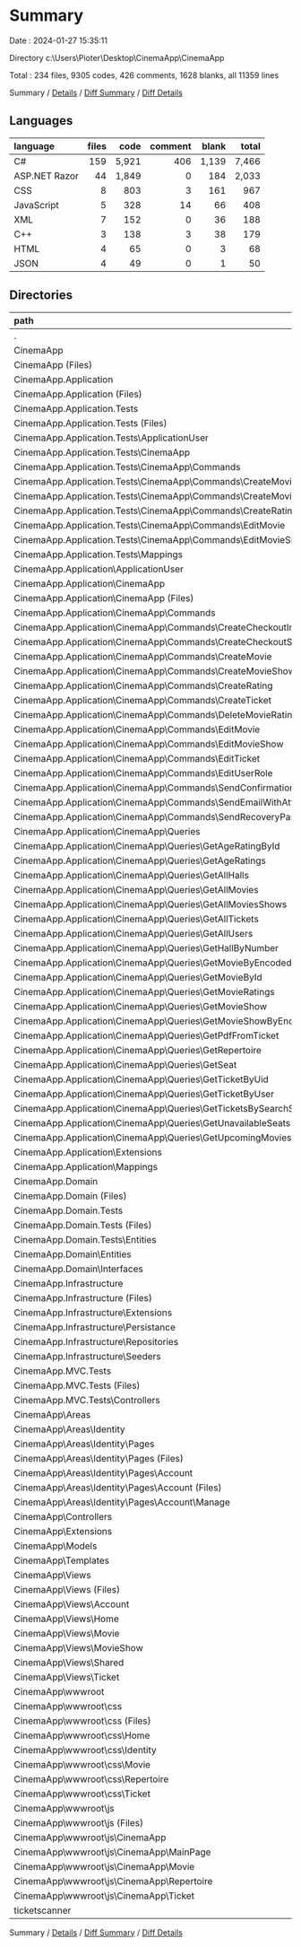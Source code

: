 # Summary

Date : 2024-01-27 15:35:11

Directory c:\\Users\\Pioter\\Desktop\\CinemaApp\\CinemaApp

Total : 234 files,  9305 codes, 426 comments, 1628 blanks, all 11359 lines

Summary / [Details](details.md) / [Diff Summary](diff.md) / [Diff Details](diff-details.md)

## Languages
| language | files | code | comment | blank | total |
| :--- | ---: | ---: | ---: | ---: | ---: |
| C# | 159 | 5,921 | 406 | 1,139 | 7,466 |
| ASP.NET Razor | 44 | 1,849 | 0 | 184 | 2,033 |
| CSS | 8 | 803 | 3 | 161 | 967 |
| JavaScript | 5 | 328 | 14 | 66 | 408 |
| XML | 7 | 152 | 0 | 36 | 188 |
| C++ | 3 | 138 | 3 | 38 | 179 |
| HTML | 4 | 65 | 0 | 3 | 68 |
| JSON | 4 | 49 | 0 | 1 | 50 |

## Directories
| path | files | code | comment | blank | total |
| :--- | ---: | ---: | ---: | ---: | ---: |
| . | 234 | 9,305 | 426 | 1,628 | 11,359 |
| CinemaApp | 87 | 4,630 | 280 | 747 | 5,657 |
| CinemaApp (Files) | 5 | 112 | 2 | 20 | 134 |
| CinemaApp.Application | 88 | 1,705 | 5 | 351 | 2,061 |
| CinemaApp.Application (Files) | 1 | 17 | 0 | 5 | 22 |
| CinemaApp.Application.Tests | 15 | 1,308 | 117 | 220 | 1,645 |
| CinemaApp.Application.Tests (Files) | 2 | 27 | 0 | 6 | 33 |
| CinemaApp.Application.Tests\\ApplicationUser | 2 | 75 | 12 | 15 | 102 |
| CinemaApp.Application.Tests\\CinemaApp | 10 | 957 | 84 | 162 | 1,203 |
| CinemaApp.Application.Tests\\CinemaApp\\Commands | 10 | 957 | 84 | 162 | 1,203 |
| CinemaApp.Application.Tests\\CinemaApp\\Commands\\CreateMovie | 2 | 182 | 18 | 31 | 231 |
| CinemaApp.Application.Tests\\CinemaApp\\Commands\\CreateMovieShow | 2 | 152 | 18 | 35 | 205 |
| CinemaApp.Application.Tests\\CinemaApp\\Commands\\CreateRating | 2 | 121 | 15 | 27 | 163 |
| CinemaApp.Application.Tests\\CinemaApp\\Commands\\EditMovie | 2 | 190 | 15 | 27 | 232 |
| CinemaApp.Application.Tests\\CinemaApp\\Commands\\EditMovieShow | 2 | 312 | 18 | 42 | 372 |
| CinemaApp.Application.Tests\\Mappings | 1 | 249 | 21 | 37 | 307 |
| CinemaApp.Application\\ApplicationUser | 2 | 45 | 0 | 11 | 56 |
| CinemaApp.Application\\CinemaApp | 83 | 1,512 | 5 | 312 | 1,829 |
| CinemaApp.Application\\CinemaApp (Files) | 8 | 122 | 0 | 10 | 132 |
| CinemaApp.Application\\CinemaApp\\Commands | 33 | 679 | 5 | 140 | 824 |
| CinemaApp.Application\\CinemaApp\\Commands\\CreateCheckoutInDatabase | 2 | 50 | 0 | 11 | 61 |
| CinemaApp.Application\\CinemaApp\\Commands\\CreateCheckoutSession | 2 | 41 | 0 | 8 | 49 |
| CinemaApp.Application\\CinemaApp\\Commands\\CreateMovie | 3 | 65 | 0 | 11 | 76 |
| CinemaApp.Application\\CinemaApp\\Commands\\CreateMovieShow | 3 | 68 | 0 | 11 | 79 |
| CinemaApp.Application\\CinemaApp\\Commands\\CreateRating | 3 | 61 | 0 | 14 | 75 |
| CinemaApp.Application\\CinemaApp\\Commands\\CreateTicket | 2 | 42 | 0 | 10 | 52 |
| CinemaApp.Application\\CinemaApp\\Commands\\DeleteMovieRating | 2 | 31 | 0 | 8 | 39 |
| CinemaApp.Application\\CinemaApp\\Commands\\EditMovie | 3 | 65 | 0 | 11 | 76 |
| CinemaApp.Application\\CinemaApp\\Commands\\EditMovieShow | 3 | 81 | 0 | 14 | 95 |
| CinemaApp.Application\\CinemaApp\\Commands\\EditTicket | 2 | 32 | 0 | 10 | 42 |
| CinemaApp.Application\\CinemaApp\\Commands\\EditUserRole | 2 | 35 | 5 | 9 | 49 |
| CinemaApp.Application\\CinemaApp\\Commands\\SendConfirmationEmail | 2 | 34 | 0 | 7 | 41 |
| CinemaApp.Application\\CinemaApp\\Commands\\SendEmailWithAttachement | 2 | 40 | 0 | 9 | 49 |
| CinemaApp.Application\\CinemaApp\\Commands\\SendRecoveryPasswordEmail | 2 | 34 | 0 | 7 | 41 |
| CinemaApp.Application\\CinemaApp\\Queries | 42 | 711 | 0 | 162 | 873 |
| CinemaApp.Application\\CinemaApp\\Queries\\GetAgeRatingById | 2 | 35 | 0 | 8 | 43 |
| CinemaApp.Application\\CinemaApp\\Queries\\GetAgeRatings | 2 | 29 | 0 | 8 | 37 |
| CinemaApp.Application\\CinemaApp\\Queries\\GetAllHalls | 2 | 30 | 0 | 6 | 36 |
| CinemaApp.Application\\CinemaApp\\Queries\\GetAllMovies | 2 | 29 | 0 | 7 | 36 |
| CinemaApp.Application\\CinemaApp\\Queries\\GetAllMoviesShows | 2 | 29 | 0 | 8 | 37 |
| CinemaApp.Application\\CinemaApp\\Queries\\GetAllTickets | 2 | 44 | 0 | 9 | 53 |
| CinemaApp.Application\\CinemaApp\\Queries\\GetAllUsers | 2 | 41 | 0 | 8 | 49 |
| CinemaApp.Application\\CinemaApp\\Queries\\GetHallByNumber | 2 | 34 | 0 | 7 | 41 |
| CinemaApp.Application\\CinemaApp\\Queries\\GetMovieByEncodedTitle | 2 | 34 | 0 | 8 | 42 |
| CinemaApp.Application\\CinemaApp\\Queries\\GetMovieById | 2 | 34 | 0 | 8 | 42 |
| CinemaApp.Application\\CinemaApp\\Queries\\GetMovieRatings | 2 | 30 | 0 | 8 | 38 |
| CinemaApp.Application\\CinemaApp\\Queries\\GetMovieShow | 2 | 32 | 0 | 7 | 39 |
| CinemaApp.Application\\CinemaApp\\Queries\\GetMovieShowByEncodedTitle | 2 | 36 | 0 | 8 | 44 |
| CinemaApp.Application\\CinemaApp\\Queries\\GetPdfFromTicket | 2 | 32 | 0 | 7 | 39 |
| CinemaApp.Application\\CinemaApp\\Queries\\GetRepertoire | 2 | 38 | 0 | 8 | 46 |
| CinemaApp.Application\\CinemaApp\\Queries\\GetSeat | 2 | 34 | 0 | 7 | 41 |
| CinemaApp.Application\\CinemaApp\\Queries\\GetTicketByUid | 2 | 34 | 0 | 9 | 43 |
| CinemaApp.Application\\CinemaApp\\Queries\\GetTicketByUser | 2 | 40 | 0 | 8 | 48 |
| CinemaApp.Application\\CinemaApp\\Queries\\GetTicketsBySearchString | 2 | 34 | 0 | 8 | 42 |
| CinemaApp.Application\\CinemaApp\\Queries\\GetUnavailableSeats | 2 | 33 | 0 | 7 | 40 |
| CinemaApp.Application\\CinemaApp\\Queries\\GetUpcomingMovies | 2 | 29 | 0 | 8 | 37 |
| CinemaApp.Application\\Extensions | 1 | 54 | 0 | 8 | 62 |
| CinemaApp.Application\\Mappings | 1 | 77 | 0 | 15 | 92 |
| CinemaApp.Domain | 23 | 350 | 0 | 45 | 395 |
| CinemaApp.Domain (Files) | 1 | 11 | 0 | 4 | 15 |
| CinemaApp.Domain.Tests | 2 | 73 | 12 | 18 | 103 |
| CinemaApp.Domain.Tests (Files) | 1 | 29 | 0 | 6 | 35 |
| CinemaApp.Domain.Tests\\Entities | 1 | 44 | 12 | 12 | 68 |
| CinemaApp.Domain\\Entities | 13 | 242 | 0 | 31 | 273 |
| CinemaApp.Domain\\Interfaces | 9 | 97 | 0 | 10 | 107 |
| CinemaApp.Infrastructure | 13 | 929 | 0 | 169 | 1,098 |
| CinemaApp.Infrastructure (Files) | 1 | 22 | 0 | 5 | 27 |
| CinemaApp.Infrastructure\\Extensions | 1 | 38 | 0 | 7 | 45 |
| CinemaApp.Infrastructure\\Persistance | 1 | 60 | 0 | 14 | 74 |
| CinemaApp.Infrastructure\\Repositories | 9 | 611 | 0 | 127 | 738 |
| CinemaApp.Infrastructure\\Seeders | 1 | 198 | 0 | 16 | 214 |
| CinemaApp.MVC.Tests | 3 | 172 | 9 | 40 | 221 |
| CinemaApp.MVC.Tests (Files) | 1 | 23 | 0 | 6 | 29 |
| CinemaApp.MVC.Tests\\Controllers | 2 | 149 | 9 | 34 | 192 |
| CinemaApp\\Areas | 27 | 1,074 | 257 | 202 | 1,533 |
| CinemaApp\\Areas\\Identity | 27 | 1,074 | 257 | 202 | 1,533 |
| CinemaApp\\Areas\\Identity\\Pages | 27 | 1,074 | 257 | 202 | 1,533 |
| CinemaApp\\Areas\\Identity\\Pages (Files) | 4 | 36 | 0 | 4 | 40 |
| CinemaApp\\Areas\\Identity\\Pages\\Account | 23 | 1,038 | 257 | 198 | 1,493 |
| CinemaApp\\Areas\\Identity\\Pages\\Account (Files) | 9 | 409 | 89 | 75 | 573 |
| CinemaApp\\Areas\\Identity\\Pages\\Account\\Manage | 14 | 629 | 168 | 123 | 920 |
| CinemaApp\\Controllers | 5 | 661 | 4 | 138 | 803 |
| CinemaApp\\Extensions | 1 | 15 | 0 | 2 | 17 |
| CinemaApp\\Models | 2 | 21 | 0 | 3 | 24 |
| CinemaApp\\Templates | 4 | 65 | 0 | 3 | 68 |
| CinemaApp\\Views | 31 | 1,589 | 2 | 161 | 1,752 |
| CinemaApp\\Views (Files) | 2 | 6 | 0 | 2 | 8 |
| CinemaApp\\Views\\Account | 5 | 160 | 0 | 15 | 175 |
| CinemaApp\\Views\\Home | 2 | 47 | 0 | 3 | 50 |
| CinemaApp\\Views\\Movie | 6 | 447 | 0 | 37 | 484 |
| CinemaApp\\Views\\MovieShow | 6 | 436 | 0 | 52 | 488 |
| CinemaApp\\Views\\Shared | 6 | 193 | 2 | 23 | 218 |
| CinemaApp\\Views\\Ticket | 4 | 300 | 0 | 29 | 329 |
| CinemaApp\\wwwroot | 12 | 1,093 | 15 | 218 | 1,326 |
| CinemaApp\\wwwroot\\css | 7 | 765 | 1 | 152 | 918 |
| CinemaApp\\wwwroot\\css (Files) | 1 | 33 | 0 | 11 | 44 |
| CinemaApp\\wwwroot\\css\\Home | 1 | 166 | 1 | 32 | 199 |
| CinemaApp\\wwwroot\\css\\Identity | 1 | 123 | 0 | 21 | 144 |
| CinemaApp\\wwwroot\\css\\Movie | 1 | 92 | 0 | 21 | 113 |
| CinemaApp\\wwwroot\\css\\Repertoire | 1 | 231 | 0 | 43 | 274 |
| CinemaApp\\wwwroot\\css\\Ticket | 2 | 120 | 0 | 24 | 144 |
| CinemaApp\\wwwroot\\js | 5 | 328 | 14 | 66 | 408 |
| CinemaApp\\wwwroot\\js (Files) | 1 | 0 | 0 | 1 | 1 |
| CinemaApp\\wwwroot\\js\\CinemaApp | 4 | 328 | 14 | 65 | 407 |
| CinemaApp\\wwwroot\\js\\CinemaApp\\MainPage | 1 | 48 | 9 | 12 | 69 |
| CinemaApp\\wwwroot\\js\\CinemaApp\\Movie | 1 | 83 | 0 | 12 | 95 |
| CinemaApp\\wwwroot\\js\\CinemaApp\\Repertoire | 1 | 44 | 4 | 10 | 58 |
| CinemaApp\\wwwroot\\js\\CinemaApp\\Ticket | 1 | 153 | 1 | 31 | 185 |
| ticketscanner | 3 | 138 | 3 | 38 | 179 |

Summary / [Details](details.md) / [Diff Summary](diff.md) / [Diff Details](diff-details.md)